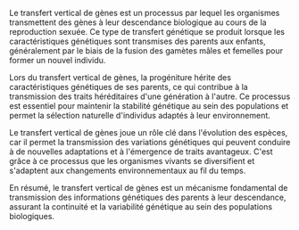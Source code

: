Le transfert vertical de gènes est un processus par lequel les organismes transmettent des gènes à leur descendance biologique au cours de la reproduction sexuée. Ce type de transfert génétique se produit lorsque les caractéristiques génétiques sont transmises des parents aux enfants, généralement par le biais de la fusion des gamètes mâles et femelles pour former un nouvel individu. 

Lors du transfert vertical de gènes, la progéniture hérite des caractéristiques génétiques de ses parents, ce qui contribue à la transmission des traits héréditaires d'une génération à l'autre. Ce processus est essentiel pour maintenir la stabilité génétique au sein des populations et permet la sélection naturelle d'individus adaptés à leur environnement.

Le transfert vertical de gènes joue un rôle clé dans l'évolution des espèces, car il permet la transmission des variations génétiques qui peuvent conduire à de nouvelles adaptations et à l'émergence de traits avantageux. C'est grâce à ce processus que les organismes vivants se diversifient et s'adaptent aux changements environnementaux au fil du temps.

En résumé, le transfert vertical de gènes est un mécanisme fondamental de transmission des informations génétiques des parents à leur descendance, assurant la continuité et la variabilité génétique au sein des populations biologiques.